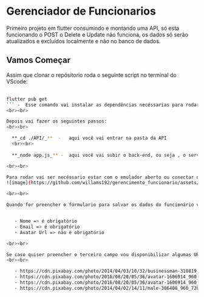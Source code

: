 # Gerenciador de Funcionarios

Primeiro projeto em flutter consumindo e montando uma API, só esta funcionando o POST o Delete e Update não funciona, os dados só serão atualizados e excluídos localmente e não no banco de dados.


## Vamos Começar


Assim que clonar o repósitorio roda o seguinte script no terminal do VScode:
<br><br>

```bash
flutter pub get
``` -  Esse comando vai instalar as dependências necéssarias para rodar o projeto. 
<br><br>

Depois vai fazer os seguintes passos:
<br><br>

  **_cd ./API/_**  -   aqui você vai entrar na pasta da API
  <br><br>
  
  **_node app.js_** -  aqui você vai subir o back-end, ou seja , o servidor local

<br><br>

Para rodar vai ser necéssario estar com o emulador aberto ou conectar o seu dispositivo móvel no cabo USB da sua máquina, com esse preparativos prontos, você vai nessa opção (lembrando se der algum erro tente abrir o arquivo main.dart, e depois tente executar novamente):
![image](https://github.com/willams192/gerencimento_funcionario/assets/84344077/05be3f46-d3d9-4637-af54-7b3f6fae6cab)

<br><br>

Quando for preencher o fórmulario para salvar os dados do funcionário vai ser preciso preencher três campos:


   - Nome => é obrigatório
   - Email => é obrigatório
   - Avatar Url => não é obrigatório

<br><br>

Se caso quiser preencher o terceiro campo vou disponibilizar algumas URLs para colocar nesse campo:
<br><br>

   - https://cdn.pixabay.com/photo/2014/04/03/10/32/businessman-310819_960_720.png
   - https://cdn.pixabay.com/photo/2016/08/20/05/36/avatar-1606914_960_720.png
   - https://cdn.pixabay.com/photo/2016/08/20/05/36/avatar-1606914_960_720.png
   - https://cdn.pixabay.com/photo/2014/04/02/14/11/male-306408_960_720.png

